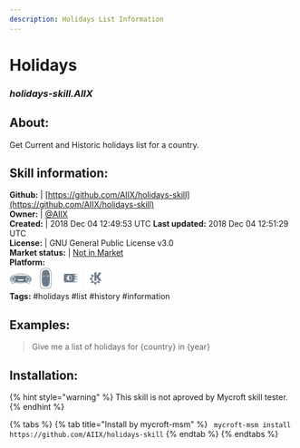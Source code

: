 ```yaml
---
description: Holidays List Information
---
```


# Holidays  
### _holidays-skill.AIIX_  
## About:  
Get Current and Historic holidays list for a country.

## Skill information:  
**Github:** | [https://github.com/AIIX/holidays-skill](https://github.com/AIIX/holidays-skill)  
**Owner:** | [@AIIX](https://github.com/AIIX)  
**Created:** | 2018 Dec 04 12:49:53 UTC  **Last updated:** 2018 Dec 04 12:51:29 UTC  
**License:** | GNU General Public License v3.0  
**Market status:** | [Not in Market](https://market.mycroft.ai/skill/)  
**Platform:**  
 ![Mark I](../.gitbook/assets/mark-1-icon.png)  ![Mark II](../.gitbook/assets/mark-2-icon.png)  ![Picroft](../.gitbook/assets/picroft-icon.png)  ![plasmoid](../.gitbook/assets/kde.png)   
**Tags:** \#holidays \#list \#history \#information   
## Examples:  
> Give me a list of holidays for {country} in {year}  
  
## Installation:  
{% hint style="warning" %}
This skill is not aproved by Mycroft skill tester.
{% endhint %}
    
{% tabs %}
{% tab title="Install by mycroft-msm" %}
``` mycroft-msm install https://github.com/AIIX/holidays-skill```
{% endtab %}
  {% endtabs %}
  